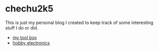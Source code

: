 # chechu2k5

This is just my personal blog I created to keep track of some interesting stuff I do or did.

* [my tool box](toolbox.md)
* [hobby electronics](electronics.md)
